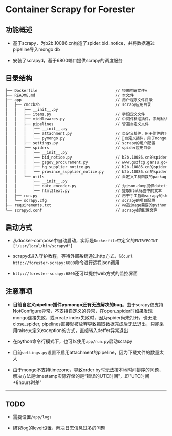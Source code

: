 # Container Scrapy for Forester

## 功能概述

- 基于scrapy，为b2b.10086.cn构造了spider:bid_notice，并将数据通过pipeline导入mongo db
  
- 安装了scrapyd，基于6800端口提供scrapy的调度服务

## 目录结构

``` bash
├── Dockerfile                                  // 镜像构造文件v
├── README.md                                   // 本文件
├── app                                         // 用户程序文件目录
│   ├── cmccb2b                                 // scrapy应用目录
│   │   ├── __init__.py
│   │   ├── items.py                            // 字段定义文件
│   │   ├── middlewares.py                      // 中间件标准插件，系统默认无修改
│   │   ├── pipelines                           // 管道自定义文件
│   │   │   ├── __init__.py
│   │   │   ├── attachment.py                   // 自定义插件，用于附件的下载
│   │   │   └── pymongo.py                      // 自定义插件，用于mongo数据存储
│   │   ├── settings.py                         // scrapy的用户配置
│   │   ├── spiders                             // spider应用目录
│   │   │   ├── __init__.py
│   │   │   ├── bid_notice.py                   // b2b.10086.cn的spider
│   │   │   ├── gsgov_procurement.py            // www.gszfcg.gansu.gov.cn的spider（已废弃）
│   │   │   ├── hq_supplier_notice.py           // b2b.10086.cn的spider，专门爬取总部供应商公告信息
│   │   │   └── province_supplier_notice.py     // b2b.10086.cn的spider，专门爬取省公司供应商公告信息
│   │   └── utils                               // 自定义工具函数的package
│   │       ├── __init__.py
│   │       ├── date_encoder.py                 // 为json.dump提供datetime的数据类型转换
│   │       ├── html2text.py                    // 提取html标签中的文本
│   ├── run.py                                  // 用于手工启动scrapy的shell
│   └── scrapy.cfg                              // scrapy的项目配置
├── requirements.txt                            // 构造image需要的python依赖库，例如scrapy、scrapyd、pymongo等
└── scrapyd.conf                                // scrapyd的配置文件
```

## 启动方式

- 从docker-compose中自动启动，实际是`Dockerfile`中定义的`ENTRYPOINT ["/usr/local/bin/scrapyd"]`
  
- scrapyd进入守护教程，等待外部系统通过http方式，以`curl http://forester-scrapy:6800`命令进行远程json调用
  
- `http://forester-scrapy:6800`还可以提供web方式的监控界面

## 注意事项

- **目前自定义pipeline插件pymongo还有无法解决的bug**。由于scrapy仅支持NotConfigure异常，不支持自定义的异常，在open_spider时如果发现mongo连接失败，或create index失败时，因为spider尚未打开，也无法close_spider, pipelines直接就被放弃导致抓取数据完成后无法退出，只能采用raise未定义exception的方式，直接转入deffer异常退出
  
- 在python命令行模式下，也可以使用`app/run.py`启动scrapy
  
- 目前`settings.py`设置不启用attachment的pipeline，因为下载文件的数量太大
  
- 由于mongo不支持timezone，导致order by时无法按本地时间排序的问题，解决方法是timestamp实际存储的是“错误的UTC时间”，即"UTC时间+8hours时差"
  
---

## TODO

- 需要设置`/app/logs`
  
- 研究log的level设置，解决日志信息过多的问题
  